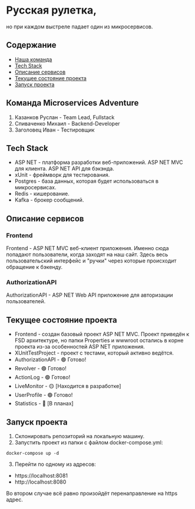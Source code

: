 # Русская рулетка,
 но при каждом выстреле падает один из микросервисов.

## Содержание
- [Наша команда](#команда-microservices-adventure)
- [Tech Stack](#tech-stack)
- [Описание сервисов](#описание-сервисов)
- [Текущее состояние проекта](#текущее-состояние-проекта)
- [Запуск проекта](#запуск-проекта)

## Команда Microservices Adventure
1. Казанков Руслан - Team Lead, Fullstack
2. Спиваченко Михаил - Backend-Developer
3. Заголовец Иван - Тестировщик

## Tech Stack
- ASP NET - платформа разработки веб-приложений. ASP NET MVC для клиента. ASP NET API для бэкэнда.
- xUnit - фреймворк для тестирования.
- Postgres - база данных, которая будет использоваться в микросервисах.
- Redis - кишерование.
- Kafka - брокер сообщений.

## Описание сервисов
### **Frontend**
Frontend - ASP NET MVC веб-клиент приложения. Именно сюда попадают пользователи, когда заходят на наш сайт. Здесь весь пользовательский интерфейс и "ручки" через которые происходит обращение к бэкенду.
### **AuthorizationAPI**
AuthorizationAPI - ASP NET Web API приложение для авторизации пользователей.

## Текущее состояние проекта
- Frontend - создан базовый проект ASP NET MVC. Проект приведён к FSD архитектуре, но папки Properties и wwwroot остались в корне проекта из-за особенностей ASP NET приложения.
- XUnitTestProject - проект с тестами, который активно ведётся.
- AuthorizationAPI - 🟢 Готово!
- Revolver - 🟢 Готово!
- ActionLog - 🟢 Готово!
- LiveMonitor - 🟡 \[Находится в разработке\]
- UserProfile - 🟢 Готово!
- Statistics - 🔴 \[В планах\]

## Запуск проекта
1. Склонировать репозиторий на локальную машину.
2. Запустить проект из папки с файлом docker-compose.yml:
```
docker-compose up -d
```
3. Перейти по одному из адресов:
- https://localhost:8081
- http://localhost:8080

Во втором случае всё равно произойдёт перенаправление на https адрес.

